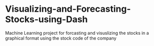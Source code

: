 # Visualizing-and-Forecasting-Stocks-using-Dash
Machine Learning project for forcasting and visuslizing the stocks in a graphical format using the stock code of the company
